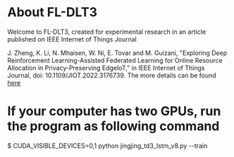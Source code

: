 # About FL-DLT3


Welcome to  FL-DLT3, created for experimental research in an article published on IEEE Internet of Things Journal 

J. Zheng, K. Li, N. Mhaisen, W. Ni, E. Tovar and M. Guizani, "Exploring Deep Reinforcement Learning-Assisted Federated Learning for Online Resource Allocation in Privacy-Preserving EdgeIoT," in IEEE Internet of Things Journal, doi: 10.1109/JIOT.2022.3176739.  The more details can be found [here](https://ieeexplore.ieee.org/document/9779339)


# If your computer has two GPUs, run the program as following command
$ CUDA_VISIBLE_DEVICES=0,1 python jingjing_td3_lstm_v8.py --train

